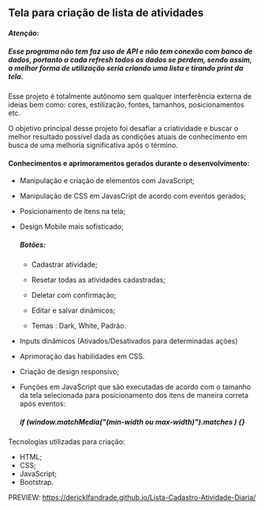 ## Tela para criação de lista de atividades



####  *Atenção*: 

##### Esse programa não tem faz uso de API e não tem conexão com banco de dados, portanto a cada refresh todos os dados se perdem, sendo assim, a melhor forma de utilização seria criando uma lista e tirando print da tela.

Esse projeto é totalmente autônomo sem qualquer interferência externa de ideias bem como: cores, estilização, fontes, tamanhos, posicionamentos etc. 

O objetivo principal desse projeto foi desafiar a criatividade e buscar o melhor resultado possível dada as condições atuais de conhecimento em busca de uma melhoria significativa após o término.



#### Conhecimentos e aprimoramentos gerados durante o desenvolvimento:

- Manipulação e criação de elementos com JavaScript;

- Manipulação de CSS em JavasCript de acordo com eventos gerados;

-  Posicionamento de itens na tela;

- Design Mobile mais sofisticado;

  ##### Botões:

  - Cadastrar atividade;
  - Resetar todas as atividades cadastradas;


  - Deletar com confirmação;
  - Editar e salvar dinâmicos;
  - Temas : Dark, White, Padrão.

- Inputs dinâmicos (Ativados/Desativados para determinadas ações)

- Aprimoração das habilidades em CSS.

- Criação de design responsivo;

- Funções em JavaScript que são executadas de acordo com o tamanho da tela selecionada para posicionamento dos itens de maneira correta após eventos:

  #####  if (window.matchMedia("(min-width ou max-width)").matches ) {}

Tecnologias utilizadas para criação:

- HTML;
- CSS;
- JavaScript;
- Bootstrap.



PREVIEW:  https://dericklfandrade.github.io/Lista-Cadastro-Atividade-Diaria/